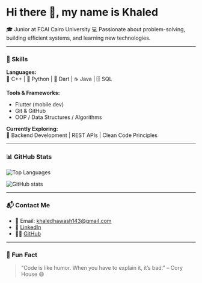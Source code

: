 # Hi there 👋, my name is Khaled

🎓 Junior at FCAI Cairo University
💻 Passionate about problem-solving, building efficient systems, and learning new technologies.  

---

### 🚀 Skills

**Languages:**  
🧠 C++ | 🐍 Python | 🎯 Dart | ☕ Java | 🗄️ SQL  

**Tools & Frameworks:**  
- Flutter (mobile dev)  
- Git & GitHub  
- OOP / Data Structures / Algorithms  

**Currently Exploring:**  
🧪 Backend Development | REST APIs | Clean Code Principles  

---

### 📊 GitHub Stats

![Top Languages](https://github-readme-stats.vercel.app/api/top-langs/?username=KHALEDXHAWASH&layout=compact&theme=default)

![GitHub stats](https://github-readme-stats.vercel.app/api?username=KHALEDXHAWASH&show_icons=true&count_private=true&theme=default)

---

### 📬 Contact Me

- 📧 Email: [khaledhawash143@gmail.com](mailto:khaledhawash143@gmail.com)
- 💼 [LinkedIn](www.linkedin.com/in/khaled-hawash-4ab450310)
- 🧑‍💻 [GitHub](https://github.com/KHALEDXHAWASH)

---

### 🎯 Fun Fact

> "Code is like humor. When you have to explain it, it’s bad." – Cory House 😄

